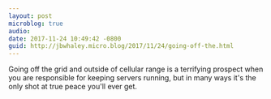 ```yaml
---
layout: post
microblog: true
audio: 
date: 2017-11-24 10:49:42 -0800
guid: http://jbwhaley.micro.blog/2017/11/24/going-off-the.html
---
```

Going off the grid and outside of cellular range is a terrifying prospect when you are responsible for keeping servers running, but in many ways it's the only shot at true peace you'll ever get.
